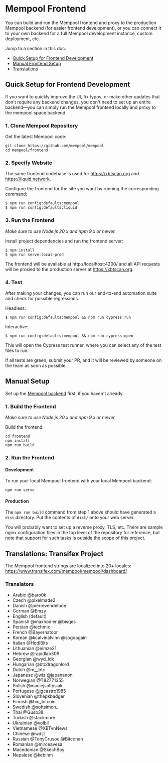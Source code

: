 # Mempool Frontend

You can build and run the Mempool frontend and proxy to the production Mempool backend (for easier frontend development), or you can connect it to your own backend for a full Mempool development instance, custom deployment, etc.

Jump to a section in this doc:

- [Quick Setup for Frontend Development](#quick-setup-for-frontend-development)
- [Manual Frontend Setup](#manual-setup)
- [Translations](#translations-transifex-project)

## Quick Setup for Frontend Development

If you want to quickly improve the UI, fix typos, or make other updates that don't require any backend changes, you don't need to set up an entire backend—you can simply run the Mempool frontend locally and proxy to the mempool.space backend.

### 1. Clone Mempool Repository

Get the latest Mempool code:

```
git clone https://github.com/mempool/mempool
cd mempool/frontend
```

### 2. Specify Website

The same frontend codebase is used for https://xbtscan.org and https://liquid.network.

Configure the frontend for the site you want by running the corresponding command:

```
$ npm run config:defaults:mempool
$ npm run config:defaults:liquid
```

### 3. Run the Frontend

_Make sure to use Node.js 20.x and npm 9.x or newer._

Install project dependencies and run the frontend server:

```
$ npm install
$ npm run serve:local-prod
```

The frontend will be available at http://localhost:4200/ and all API requests will be proxied to the production server at https://xbtscan.org.

### 4. Test

After making your changes, you can run our end-to-end automation suite and check for possible regressions.

Headless:

```
$ npm run config:defaults:mempool && npm run cypress:run
```

Interactive:

```
$ npm run config:defaults:mempool && npm run cypress:open
```

This will open the Cypress test runner, where you can select any of the test files to run.

If all tests are green, submit your PR, and it will be reviewed by someone on the team as soon as possible.

## Manual Setup

Set up the [Mempool backend](../backend/) first, if you haven't already.

### 1. Build the Frontend

_Make sure to use Node.js 20.x and npm 9.x or newer._

Build the frontend:

```
cd frontend
npm install
npm run build
```

### 2. Run the Frontend

#### Development

To run your local Mempool frontend with your local Mempool backend:

```
npm run serve
```

#### Production

The `npm run build` command from step 1 above should have generated a `dist` directory. Put the contents of `dist/` onto your web server.

You will probably want to set up a reverse proxy, TLS, etc. There are sample nginx configuration files in the top level of the repository for reference, but note that support for such tasks is outside the scope of this project.

## Translations: Transifex Project

The Mempool frontend strings are localized into 20+ locales:
https://www.transifex.com/mempool/mempool/dashboard/

### Translators

- Arabic @baro0k
- Czech @pixelmade2
- Danish @pierrevendelboe
- German @Emzy
- English (default)
- Spanish @maxhodler @bisqes
- Persian @techmix
- French @Bayernatoor
- Korean @kcalvinalvinn @sogoagain
- Italian @HodlBits
- Lithuanian @eimze21
- Hebrew @rapidlab309
- Georgian @wyd_idk
- Hungarian @btcdragonlord
- Dutch @m\_\_btc
- Japanese @wiz @japananon
- Norwegian @T82771355
- Polish @maciejsoltysiak
- Portugese @jgcastro1985
- Slovenian @thepkbadger
- Finnish @bio_bitcoin
- Swedish @softsimon\_
- Thai @Gusb3ll
- Turkish @stackmore
- Ukrainian @volbil
- Vietnamese @XBTvnNews
- Chinese @wdljt
- Russian @TonyCrusoe @Bitconan
- Romanian @mirceavesa
- Macedonian @SkechBoy
- Nepalese @kebinm
